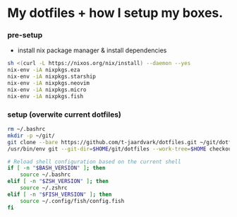 # My dotfiles + how I setup my boxes. 

### pre-setup
- install nix package manager & install dependencies
```bash
sh <(curl -L https://nixos.org/nix/install) --daemon --yes
nix-env -iA nixpkgs.eza
nix-env -iA nixpkgs.starship
nix-env -iA nixpkgs.neovim
nix-env -iA nixpkgs.micro
nix-env -iA nixpkgs.fish
```
### setup (overwite current dotfiles)
```bash
rm ~/.bashrc
mkdir -p ~/git/
git clone --bare https://github.com/t-jaardvark/dotfiles.git ~/git/dotfiles
/usr/bin/env git --git-dir=$HOME/git/dotfiles --work-tree=$HOME checkout

# Reload shell configuration based on the current shell
if [ -n "$BASH_VERSION" ]; then
    source ~/.bashrc
elif [ -n "$ZSH_VERSION" ]; then
    source ~/.zshrc
elif [ -n "$FISH_VERSION" ]; then
    source ~/.config/fish/config.fish
fi
```
